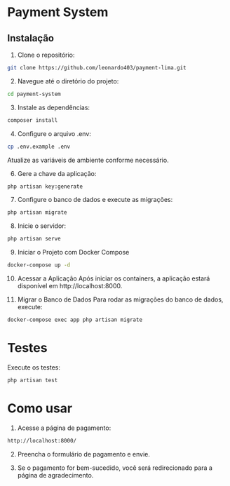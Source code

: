 # Payment System

## Instalação

1. Clone o repositório:
```sh
git clone https://github.com/leonardo403/payment-lima.git
```

2. Navegue até o diretório do projeto:
```sh
cd payment-system
```
3. Instale as dependências:
```sh
composer install
```
4. Configure o arquivo .env:
```sh
cp .env.example .env
```
Atualize as variáveis de ambiente conforme necessário.

6. Gere a chave da aplicação:
```sh
php artisan key:generate
```
7. Configure o banco de dados e execute as migrações:
```sh
php artisan migrate
```
8. Inicie o servidor:
```sh
php artisan serve
```
9. Iniciar o Projeto com Docker Compose
```sh
docker-compose up -d
```
10. Acessar a Aplicação
 Após iniciar os containers, a aplicação estará disponível em http://localhost:8000.

11. Migrar o Banco de Dados
Para rodar as migrações do banco de dados, execute:
```sh
docker-compose exec app php artisan migrate
```

# Testes
Execute os testes:
```sh
php artisan test
```

# Como usar
1. Acesse a página de pagamento:

```sh
http://localhost:8000/
```
2. Preencha o formulário de pagamento e envie.

3. Se o pagamento for bem-sucedido, você será redirecionado para a página de agradecimento.
